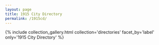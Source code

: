 ```yaml
---
layout: page
title: 1915 City Directory
permalink: /1915cd/
---
```


{% include collection_gallery.html collection='directories' facet_by='label' only='1915 City Directory' %}

